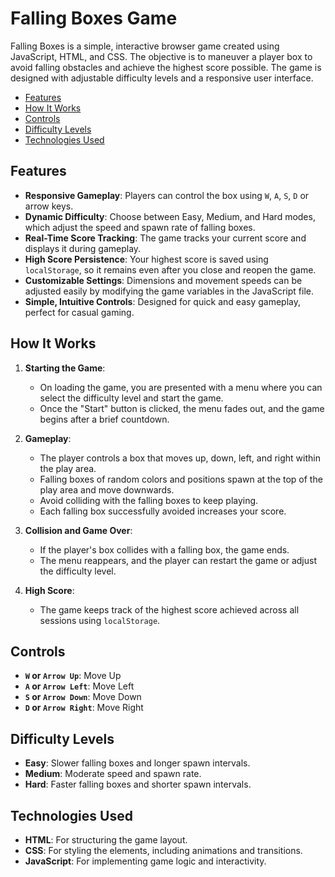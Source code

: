 # Falling Boxes Game

Falling Boxes is a simple, interactive browser game created using JavaScript, HTML, and CSS. The objective is to maneuver a player box to avoid falling obstacles and achieve the highest score possible. The game is designed with adjustable difficulty levels and a responsive user interface.

- [Features](#features)
- [How It Works](#how-it-works)
- [Controls](#controls)
- [Difficulty Levels](#difficulty-levels)
- [Technologies Used](#technologies-used)

## Features

- **Responsive Gameplay**: Players can control the box using `W`, `A`, `S`, `D` or arrow keys.
- **Dynamic Difficulty**: Choose between Easy, Medium, and Hard modes, which adjust the speed and spawn rate of falling boxes.
- **Real-Time Score Tracking**: The game tracks your current score and displays it during gameplay.
- **High Score Persistence**: Your highest score is saved using `localStorage`, so it remains even after you close and reopen the game.
- **Customizable Settings**: Dimensions and movement speeds can be adjusted easily by modifying the game variables in the JavaScript file.
- **Simple, Intuitive Controls**: Designed for quick and easy gameplay, perfect for casual gaming.

## How It Works

1. **Starting the Game**:

   - On loading the game, you are presented with a menu where you can select the difficulty level and start the game.
   - Once the "Start" button is clicked, the menu fades out, and the game begins after a brief countdown.

2. **Gameplay**:

   - The player controls a box that moves up, down, left, and right within the play area.
   - Falling boxes of random colors and positions spawn at the top of the play area and move downwards.
   - Avoid colliding with the falling boxes to keep playing.
   - Each falling box successfully avoided increases your score.

3. **Collision and Game Over**:

   - If the player's box collides with a falling box, the game ends.
   - The menu reappears, and the player can restart the game or adjust the difficulty level.

4. **High Score**:
   - The game keeps track of the highest score achieved across all sessions using `localStorage`.

## Controls

- **`W` or `Arrow Up`**: Move Up
- **`A` or `Arrow Left`**: Move Left
- **`S` or `Arrow Down`**: Move Down
- **`D` or `Arrow Right`**: Move Right

## Difficulty Levels

- **Easy**: Slower falling boxes and longer spawn intervals.
- **Medium**: Moderate speed and spawn rate.
- **Hard**: Faster falling boxes and shorter spawn intervals.

## Technologies Used

- **HTML**: For structuring the game layout.
- **CSS**: For styling the elements, including animations and transitions.
- **JavaScript**: For implementing game logic and interactivity.
